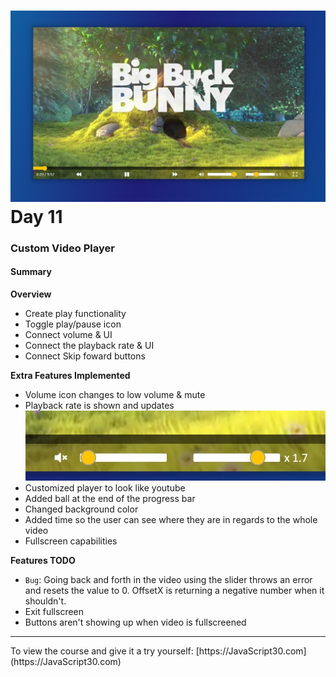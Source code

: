 ![screenshot_video.jpg](https://github.com/Alma-Sanchez/JavaScript30/blob/master/11%20-%20Custom%20Video%20Player/screenshots/screenshot_video.jpg)
Day 11
=========
### Custom Video Player


#### Summary
__Overview__
  - Create play functionality
  - Toggle play/pause icon
  - Connect volume & UI
  - Connect the playback rate & UI
  - Connect Skip foward buttons

__Extra Features Implemented__
  - Volume icon changes to low volume & mute
  - Playback rate is shown and updates
    ![muted_icon_volume_AND_playbackrate_displayed.jpg](https://github.com/Alma-Sanchez/JavaScript30/blob/master/11%20-%20Custom%20Video%20Player/screenshots/muted_icon_volume_AND_playbackrate_displayed.jpg)
  - Customized player to look like youtube
  - Added ball at the end of the progress bar
  - Changed background color
  - Added time so the user can see where they are in regards to the whole video
  - Fullscreen capabilities

__Features TODO__
  - `Bug`: Going back and forth in the video using the slider throws an error and resets the value to 0. OffsetX is returning a negative number when it shouldn't.  
  - Exit fullscreen
  - Buttons aren't showing up when video is fullscreened




<hr />
To view the course and give it a try yourself: [https://JavaScript30.com](https://JavaScript30.com)
